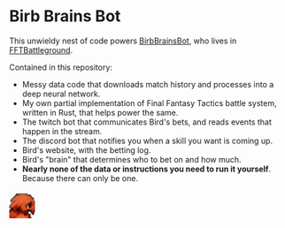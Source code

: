 # Birb Brains Bot

This unwieldy nest of code powers [BirbBrainsBot](https://birb-brains-bot.app/), who lives in [FFTBattleground](https://www.twitch.tv/fftbattleground).  

Contained in this repository:

* Messy data code that downloads match history and processes into a deep neural network.
* My own partial implementation of Final Fantasy Tactics battle system, written in Rust, that helps power the same.
* The twitch bot that communicates Bird's bets, and reads events that happen in the stream.
* The discord bot that notifies you when a skill you want is coming up.
* Bird's website, with the betting log.
* Bird's "brain" that determines who to bet on and how much.
* __Nearly none of the data or instructions you need to run it yourself__. Because there can only be one.

![](data/icon.png)
